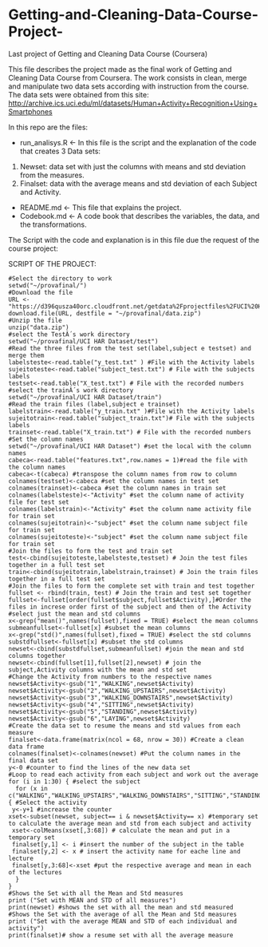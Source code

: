 # Getting-and-Cleaning-Data-Course-Project-
Last project of Getting and Cleaning Data Course (Coursera)

This file describes the project made as the final work of Getting and Cleaning Data Course from Coursera.
The work consists in clean, merge and manipulate two data sets according with instruction from the course. 
The data sets were obtained from this site: http://archive.ics.uci.edu/ml/datasets/Human+Activity+Recognition+Using+Smartphones

In this repo are the files:

- run_analisys.R <- In this file is the script and the explanation of the code that creates 3 Data sets:
 
 1. Newset: data set with just the columns with means and std deviation from the measures.
 2. Finalset: data with the average means and std deviation of each Subject and Activity.
   
 - README.md <- This file that explains the project.
 - Codebook.md <- A code book that describes the variables, the data, and the transformations.

The Script with the code and explanation is in this file due the request of the course project:

SCRIPT OF THE PROJECT:

```
#Select the directory to work
setwd("~/provafinal/")
#Download the file
URL <-"https://d396qusza40orc.cloudfront.net/getdata%2Fprojectfiles%2FUCI%20HAR%20Dataset.zip"
download.file(URL, destfile = "~/provafinal/data.zip")
#Unzip the file
unzip("data.zip")
#select the TestÂ´s work directory
setwd("~/provafinal/UCI HAR Dataset/test")
#Read the three files from the test set(label,subject e testset) and merge them
labelsteste<-read.table("y_test.txt" ) #File with the Activity labels
sujeitoteste<-read.table("subject_test.txt") # File with the subjects labels
testset<-read.table("X_test.txt") # File with the recorded numbers
#select the trainÂ´s work directory
setwd("~/provafinal/UCI HAR Dataset/train")
#Read the train files (label,subject e trainset)
labelstrain<-read.table("y_train.txt" )#File with the Activity labels
sujeitotrain<-read.table("subject_train.txt")# File with the subjects labels
trainset<-read.table("X_train.txt") # File with the recorded numbers
#Set the column names
setwd("~/provafinal/UCI HAR Dataset") #set the local with the column names
cabeca<-read.table("features.txt",row.names = 1)#read the file with the column names
cabeca<-t(cabeca) #transpose the column names from row to column
colnames(testset)<-cabeca #set the column names in test set
colnames(trainset)<-cabeca #set the column names in train set
colnames(labelsteste)<-"Activity" #set the column name of activity file for test set
colnames(labelstrain)<-"Activity" #set the column name activity file for train set
colnames(sujeitotrain)<-"subject" #set the column name subject file for train set
colnames(sujeitoteste)<-"subject" #set the column name subject file for train set
#Join the files to form the test and train set
test<-cbind(sujeitoteste,labelsteste,testset) # Join the test files together in a full test set
train<-cbind(sujeitotrain,labelstrain,trainset) # Join the train files together in a full test set
#Join the files to form the complete set with train and test together
fullset <- rbind(train, test) # Join the train and test set together
fullset<-fullset[order(fullset$subject,fullset$Activity),]#Order the files in increse order first of the subject and then of the Activity
#select just the mean and std columns 
x<-grep("mean()",names(fullset),fixed = TRUE) #select the mean columns
submeanfullset<-fullset[x] #subset the mean columns 
x<-grep("std()",names(fullset),fixed = TRUE) #select the std columns
substdfullset<-fullset[x] #subset the std columns
newset<-cbind(substdfullset,submeanfullset) #join the mean and std columns together
newset<-cbind(fullset[1],fullset[2],newset) # join the subject,Activity columns with the mean and std set
#Change the Activity from numbers to the respective names 
newset$Activity<-gsub("1","WALKING",newset$Activity)
newset$Activity<-gsub("2","WALKING_UPSTAIRS",newset$Activity)
newset$Activity<-gsub("3","WALKING_DOWNSTAIRS",newset$Activity)
newset$Activity<-gsub("4","SITTING",newset$Activity)
newset$Activity<-gsub("5","STANDING",newset$Activity)
newset$Activity<-gsub("6","LAYING",newset$Activity)
#Create the data set to resume the means and std values from each measure 
finalset<-data.frame(matrix(ncol = 68, nrow = 30)) #Create a clean data frame
colnames(finalset)<-colnames(newset) #Put the column names in the final data set
y<-0 #counter to find the lines of the new data set
#Loop to read each activity from each subject and work out the average
for (i in 1:30) { #select the subject
  for (x in c("WALKING","WALKING_UPSTAIRS","WALKING_DOWNSTAIRS","SITTING","STANDING","LAYING")) { #Select the activity
 y<-y+1 #increase the counter
xset<-subset(newset, subject== i & newset$Activity== x) #temporary set to calculate the average mean and std from each subject and activity
 xset<-colMeans(xset[,3:68]) # calculate the mean and put in a temporary set
 finalset[y,1] <- i #insert the number of the subject in the table
 finalset[y,2] <- x # insert the activity name for eache line and lecture
 finalset[y,3:68]<-xset #put the respective average and mean in each of the lectures
  }
}
#Shows the Set with all the Mean and Std measures
print ("Set with MEAN and STD of all measures")
print(newset) #shows the set with all the mean and std measured
#Shows the Set with the average of all the Mean and Std measures
print ("Set with the average MEAN and STD of each individual and activity")
print(finalset)# show a resume set with all the average measure 
```
